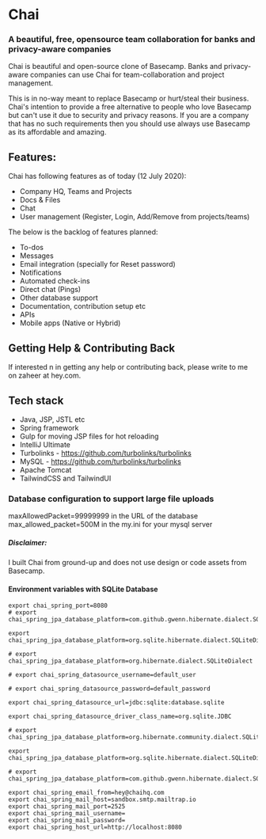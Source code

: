 # Chai
### A beautiful, free, opensource team collaboration for banks and privacy-aware companies
Chai is beautiful and open-source clone of Basecamp. Banks and privacy-aware companies can use Chai for team-collaboration and project management.

This is in no-way meant to replace Basecamp or hurt/steal their business.
Chai's intention to provide a free alternative to people who love Basecamp but can't use it due to security and privacy reasons.
If you are a company that has no such requirements then you should use always use Basecamp as its affordable and amazing.

## Features:
Chai has following features as of today (12 July 2020):
- Company HQ, Teams and Projects
- Docs & Files
- Chat
- User management (Register, Login, Add/Remove from projects/teams)

The below is the backlog of features planned:
- To-dos
- Messages
- Email integration (specially for Reset password)
- Notifications
- Automated check-ins
- Direct chat (Pings)
- Other database support
- Documentation, contribution setup etc
- APIs
- Mobile apps (Native or Hybrid)

## Getting Help & Contributing Back
If interested n in getting any help or contributing back, please write to me on zaheer at hey.com.


## Tech stack
* Java, JSP, JSTL etc
* Spring framework
* Gulp for moving JSP files for hot reloading
* IntelliJ Ultimate
* Turbolinks - https://github.com/turbolinks/turbolinks
* MySQL - https://github.com/turbolinks/turbolinks
* Apache Tomcat
* TailwindCSS and TailwindUI


### Database configuration to support large file uploads
maxAllowedPacket=99999999 in the URL of the database
max_allowed_packet=500M in the my.ini for your mysql server


##### Disclaimer:
I built Chai from ground-up and does not use design or code assets from Basecamp.


#### Environment variables with SQLite Database

```
export chai_spring_port=8080
# export chai_spring_jpa_database_platform=com.github.gwenn.hibernate.dialect.SQLiteDialect

export chai_spring_jpa_database_platform=org.sqlite.hibernate.dialect.SQLiteDialect

# export chai_spring_jpa_database_platform=org.hibernate.dialect.SQLiteDialect

# export chai_spring_datasource_username=default_user

# export chai_spring_datasource_password=default_password

export chai_spring_datasource_url=jdbc:sqlite:database.sqlite

export chai_spring_datasource_driver_class_name=org.sqlite.JDBC

# export chai_spring_jpa_database_platform=org.hibernate.community.dialect.SQLiteDialect

export chai_spring_jpa_database_platform=org.sqlite.hibernate.dialect.SQLiteDialect

# export chai_spring_jpa_database_platform=com.github.gwenn.hibernate.dialect.SQLiteDialect

export chai_spring_email_from=hey@chaihq.com
export chai_spring_mail_host=sandbox.smtp.mailtrap.io
export chai_spring_mail_port=2525
export chai_spring_mail_username=
export chai_spring_mail_password=
export chai_spring_host_url=http://localhost:8080


```